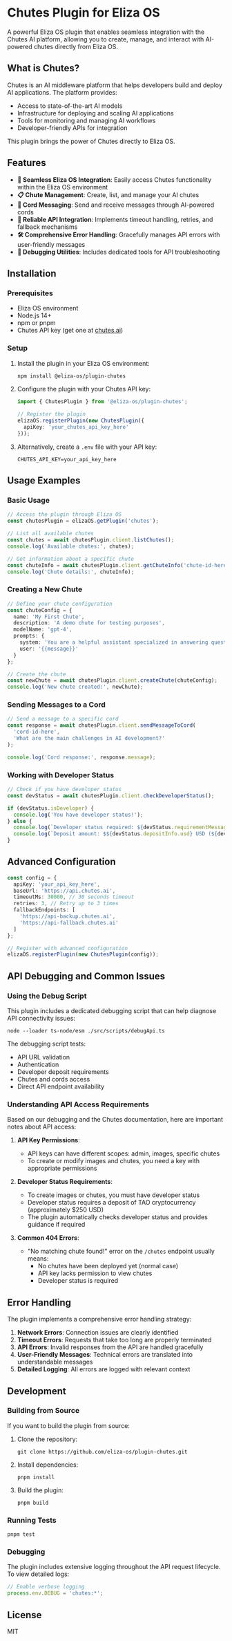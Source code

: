 # Chutes Plugin for Eliza OS

A powerful Eliza OS plugin that enables seamless integration with the Chutes AI platform, allowing you to create, manage, and interact with AI-powered chutes directly from Eliza OS.

## What is Chutes?

Chutes is an AI middleware platform that helps developers build and deploy AI applications. The platform provides:

- Access to state-of-the-art AI models
- Infrastructure for deploying and scaling AI applications  
- Tools for monitoring and managing AI workflows
- Developer-friendly APIs for integration

This plugin brings the power of Chutes directly to Eliza OS.

## Features

- **🔌 Seamless Eliza OS Integration**: Easily access Chutes functionality within the Eliza OS environment
- **📋 Chute Management**: Create, list, and manage your AI chutes
- **💬 Cord Messaging**: Send and receive messages through AI-powered cords
- **🚀 Reliable API Integration**: Implements timeout handling, retries, and fallback mechanisms
- **🛠️ Comprehensive Error Handling**: Gracefully manages API errors with user-friendly messages
- **🧪 Debugging Utilities**: Includes dedicated tools for API troubleshooting

## Installation

### Prerequisites

- Eliza OS environment
- Node.js 14+
- npm or pnpm
- Chutes API key (get one at [chutes.ai](https://chutes.ai))

### Setup

1. Install the plugin in your Eliza OS environment:
   ```bash
   npm install @eliza-os/plugin-chutes
   ```

2. Configure the plugin with your Chutes API key:
   ```typescript
   import { ChutesPlugin } from '@eliza-os/plugin-chutes';

   // Register the plugin
   elizaOS.registerPlugin(new ChutesPlugin({
     apiKey: 'your_chutes_api_key_here'
   }));
   ```

3. Alternatively, create a `.env` file with your API key:
   ```
   CHUTES_API_KEY=your_api_key_here
   ```

## Usage Examples

### Basic Usage

```typescript
// Access the plugin through Eliza OS
const chutesPlugin = elizaOS.getPlugin('chutes');

// List all available chutes
const chutes = await chutesPlugin.client.listChutes();
console.log('Available chutes:', chutes);

// Get information about a specific chute
const chuteInfo = await chutesPlugin.client.getChuteInfo('chute-id-here');
console.log('Chute details:', chuteInfo);
```

### Creating a New Chute

```typescript
// Define your chute configuration
const chuteConfig = {
  name: 'My First Chute',
  description: 'A demo chute for testing purposes',
  modelName: 'gpt-4',
  prompts: {
    system: 'You are a helpful assistant specialized in answering questions about AI.',
    user: '{{message}}'
  }
};

// Create the chute
const newChute = await chutesPlugin.client.createChute(chuteConfig);
console.log('New chute created:', newChute);
```

### Sending Messages to a Cord

```typescript
// Send a message to a specific cord
const response = await chutesPlugin.client.sendMessageToCord(
  'cord-id-here',
  'What are the main challenges in AI development?'
);

console.log('Cord response:', response.message);
```

### Working with Developer Status

```typescript
// Check if you have developer status
const devStatus = await chutesPlugin.client.checkDeveloperStatus();

if (devStatus.isDeveloper) {
  console.log('You have developer status!');
} else {
  console.log(`Developer status required: ${devStatus.requirementMessage}`);
  console.log(`Deposit amount: $${devStatus.depositInfo.usd} USD (${devStatus.depositInfo.tao_estimate} TAO)`);
}
```

## Advanced Configuration

```typescript
const config = {
  apiKey: 'your_api_key_here',
  baseUrl: 'https://api.chutes.ai',
  timeoutMs: 30000, // 30 seconds timeout
  retries: 3, // Retry up to 3 times
  fallbackEndpoints: [
    'https://api-backup.chutes.ai', 
    'https://api-fallback.chutes.ai'
  ]
};

// Register with advanced configuration
elizaOS.registerPlugin(new ChutesPlugin(config));
```

## API Debugging and Common Issues

### Using the Debug Script

This plugin includes a dedicated debugging script that can help diagnose API connectivity issues:

```
node --loader ts-node/esm ./src/scripts/debugApi.ts
```

The debugging script tests:
- API URL validation
- Authentication
- Developer deposit requirements
- Chutes and cords access
- Direct API endpoint availability

### Understanding API Access Requirements

Based on our debugging and the Chutes documentation, here are important notes about API access:

1. **API Key Permissions**:
   - API keys can have different scopes: admin, images, specific chutes
   - To create or modify images and chutes, you need a key with appropriate permissions

2. **Developer Status Requirements**:
   - To create images or chutes, you must have developer status
   - Developer status requires a deposit of TAO cryptocurrency (approximately $250 USD)
   - The plugin automatically checks developer status and provides guidance if required

3. **Common 404 Errors**:
   - "No matching chute found!" error on the `/chutes` endpoint usually means:
     - No chutes have been deployed yet (normal case)
     - API key lacks permission to view chutes
     - Developer status is required

## Error Handling

The plugin implements a comprehensive error handling strategy:

1. **Network Errors**: Connection issues are clearly identified
2. **Timeout Errors**: Requests that take too long are properly terminated
3. **API Errors**: Invalid responses from the API are handled gracefully
4. **User-Friendly Messages**: Technical errors are translated into understandable messages
5. **Detailed Logging**: All errors are logged with relevant context

## Development

### Building from Source

If you want to build the plugin from source:

1. Clone the repository:
   ```
   git clone https://github.com/eliza-os/plugin-chutes.git
   ```

2. Install dependencies:
   ```
   pnpm install
   ```

3. Build the plugin:
   ```
   pnpm build
   ```

### Running Tests

```
pnpm test
```

### Debugging

The plugin includes extensive logging throughout the API request lifecycle. To view detailed logs:

```typescript
// Enable verbose logging
process.env.DEBUG = 'chutes:*';
```

## License

MIT

